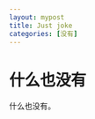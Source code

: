 ```yaml
---
layout: mypost
title: Just joke
categories: [没有]
---
```

# 什么也没有
什么也没有。

<!--a-->

[](https://github.com/SZ2528/happy-cxk)